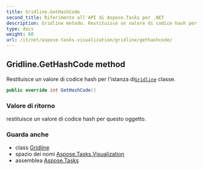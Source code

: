 ```yaml
---
title: Gridline.GetHashCode
second_title: Riferimento all'API di Aspose.Tasks per .NET
description: Gridline metodo. Restituisce un valore di codice hash per listanza diGridline classe.
type: docs
weight: 60
url: /it/net/aspose.tasks.visualization/gridline/gethashcode/
---
```

## Gridline.GetHashCode method

Restituisce un valore di codice hash per l'istanza di[`Gridline`](../) classe.

```csharp
public override int GetHashCode()
```

### Valore di ritorno

restituisce un valore di codice hash per questo oggetto.

### Guarda anche

* class [Gridline](../)
* spazio dei nomi [Aspose.Tasks.Visualization](../../gridline/)
* assemblea [Aspose.Tasks](../../../)


